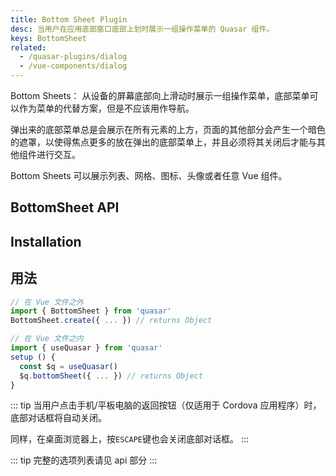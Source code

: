 ```yaml
---
title: Bottom Sheet Plugin
desc: 当用户在应用底部窗口底部上划时展示一组操作菜单的 Quasar 组件。
keys: BottomSheet
related:
  - /quasar-plugins/dialog
  - /vue-components/dialog
---
```


Bottom Sheets： 从设备的屏幕底部向上滑动时展示一组操作菜单，底部菜单可以作为菜单的代替方案，但是不应该用作导航。

弹出来的底部菜单总是会展示在所有元素的上方，页面的其他部分会产生一个暗色的遮罩，以使得焦点更多的放在弹出的底部菜单上，并且必须将其关闭后才能与其他组件进行交互。

Bottom Sheets 可以展示列表、网格、图标、头像或者任意 Vue 组件。


## BottomSheet API

<doc-api file="BottomSheet" />

## Installation

<doc-installation plugins="BottomSheet" />

## 用法

```js
// 在 Vue 文件之外
import { BottomSheet } from 'quasar'
BottomSheet.create({ ... }) // returns Object

// 在 Vue 文件之内
import { useQuasar } from 'quasar'
setup () {
  const $q = useQuasar()
  $q.bottomSheet({ ... }) // returns Object
}
```

::: tip
当用户点击手机/平板电脑的返回按钮（仅适用于 Cordova 应用程序）时，底部对话框将自动关闭。

同样，在桌面浏览器上，按`ESCAPE`键也会关闭底部对话框。
:::

<doc-example title="列表和网格" file="BottomSheet/Basic" />

<doc-example title="暗色模式" file="BottomSheet/Dark" />

::: tip
完整的选项列表请见 api 部分
:::
